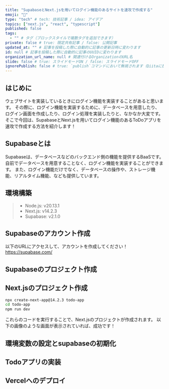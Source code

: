 ```yaml
---
title: "SupabaseとNext.jsを用いてログイン機能のあるサイトを速攻で作成する"
emoji: "💭"
type: "tech" # tech: 技術記事 / idea: アイデア
topics: ["next.js", "react", "typescript"]
published: false
tags:
  - "" # タグ（ブロックスタイルで複数タグを追加できます）
private: false # true: 限定共有記事 / false: 公開記事
updated_at: "" # 記事を投稿した際に自動的に記事の更新日時に変わります
id: null # 記事を投稿した際に自動的に記事のUUIDに変わります
organization_url_name: null # 関連付けるOrganizationのURL名
slide: false # true: スライドモードON / false: スライドモードOFF
ignorePublish: false # true: `publish`コマンドにおいて無視されます（Qiitaに投稿されません） / false: `publish`コマンドで処理されます（Qiitaに投稿されます）
---
```

## はじめに
ウェブサイトを実装しているときにログイン機能を実装することがあると思います。
その際に、ログイン機能を実装するために、データベースを用意したり、ログイン画面を作成したり、ログイン処理を実装したりと、なかなか大変です。
そこで今回は、SupabaseとNext.jsを用いてログイン機能のあるToDoアプリを速攻で作成する方法を紹介します！
## Supabaseとは
Supabaseは、データベースなどのバックエンド側の機能を提供するBaaSです。
自前でデータベースを用意することなく、ログイン機能を実装することができます。
また、ログイン機能だけでなく、データベースの操作や、ストレージ機能、リアルタイム機能、なども提供しています。

## 環境構築
> - Node.js: v20.13.1  
> - Next.js: v14.2.3  
> - Supabase: v2.1.0

## Supabaseのアカウント作成
以下のURLにアクセスして、アカウントを作成してください！
https://supabase.com/
## Supabaseのプロジェクト作成

## Next.jsのプロジェクト作成
```bash
npx create-next-app@14.2.3 todo-app
cd todo-app
npm run dev 
```
これらのコードを実行することで、Next.jsのプロジェクトが作成されます。
以下の画像のような画面が表示されていれば、成功です！

## 環境変数の設定とsupabaseの初期化


## Todoアプリの実装


## Vercelへのデプロイ





